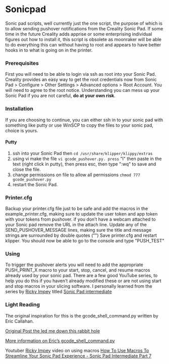 # Sonicpad
Sonic pad scripts, well currently just the one script, the purpose of which is to allow sending pushover notifications from the Creality Sonic Pad. If some time in the future Creality adds apprise or some enterprising individual figures out how to install it, this script is obsolete as moonraker will be able to do everything this can without having to root and appears to have better hooks in to what is going on in the printer. 

### Prerequisites 
First you will need to be able to login via ssh as root into your Sonic Pad. Creality provides an easy way to get the root credentials now from Sonic Pad > Configure > Other Settings > Advanced options > Root Account. You will need to agree to the root notice. Understanding you can mess up your Sonic Pad if you are not careful, **do at your own risk**.

### Installation
If you are choosing to continue, you can either ssh in to your sonic pad with something like putty or use WinSCP to copy the files to your sonic pad, choice is yours. 
#### Putty
1. ssh into your Sonic Pad then `cd /usr/share/klipper/klippy/extras`
2. using vi make the file `vi gcode_pushover.py. press` "I" then paste in the text (right click in putty), then press esc, then type ":wq" to save and close the file.
3. change permissions on file to allow all permissions `chmod 777 gcode_pushover.py`
4. restart the Sonic Pad.

### Printer.cfg 
Backup your printer.cfg file just to be safe and add the macros in the example_printer.cfg, making sure to update the user token and app token with your tokens from pushover. if you don’t have a webcam attached to your Sonic pad remove the URL in the attach line. Update any of the SEND_PUSHOVER_MESSAGE lines, making sure the title and message strings are surrounded by double quotes ("")
Save printer.cfg and restart klipper. You should now be able to go to the console and type "PUSH_TEST"

### Using
To trigger the pushover alerts you will need to add the appropriate PUSH_PRINT_X macro to your start, stop, cancel, and resume macros already used by your sonic pad. There are a few good YouTube series, to help you do this if you haven’t already modified these or are not using start and stop macros in your slicing software. I personally learned from the series by [Ricky Impey](https://www.youtube.com/@RickyImpey) titled [Sonic Pad intermediate](https://www.youtube.com/watch?v=WlTzVUTOgXQ&list=PLC4bOo0vesmLKXC2iWGTRBbbjXiHDj3Xz)

### Light Reading
The original inspiration for this is the gcode_shell_command.py written by Eric Callahan.

[Original Post the led me down this rabbit hole](https://www.teamfdm.com/forums/topic/816-howto-pushover-notifications-for-completed-prints-to-your-phone/)

[More information on Eric’s gcode_shell_command.py](https://github.com/th33xitus/kiauh/blob/master/docs/gcode_shell_command.md)

Youtuber [Ricky Impey](https://www.youtube.com/@RickyImpey) video on using macros
[How To Use Macros To Streamline Your Sonic Pad Experience - Sonic Pad Intermediate Part 7](https://www.youtube.com/watch?v=XI0-adJs_eI)

